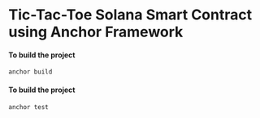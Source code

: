 # Tic-Tac-Toe Solana Smart Contract using Anchor Framework


#### To build the project
`anchor build`

#### To build the project
`anchor test`
